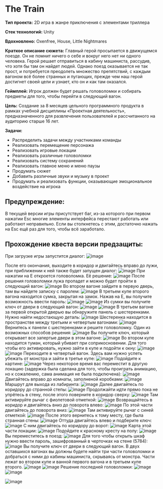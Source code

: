 # The Train

**Тип проекта:** 2D игра в жанре приключения с элементами триллера 

**Стек технологий:** Unity 

**Вдохновлено:** Oxenfree, House, Little Nightmares 

**Краткое описание сюжета:** Главный герой просыпается в движущемся поезде. Он не помнит ничего о себе и вокруг него нет ни одного человека. Герой решает отправиться в кабину машиниста, рассудив, что хотя бы там он найдет людей. Однако поезд оказывается не так прост, и потребуется преодолеть множество препятствий, с каждым вагоном всё более странных и пугающих, прежде чем наш герой достигнет своей цели и узнает, кто он и как там оказался. 

**Геймплей:** Игрок должен будет решать головоломки и собирать предметы для того, чтобы перейти в следующий вагон. 

**Цель:** Создание за 8 месяцев цельного программного продукта в рамках учебной дисциплины «Проектная деятельность», предназначенного для развлечения пользователей и рассчитанного на аудиторию старше 16 лет.


**Задачи:** 
-	Распределить задачи между участниками команды
-	Реализовать перемещение персонажа
-	Реализовать игровые локации
-	Реализовать различные головоломки 
-	Реализовать систему сохранений
-	Реализовать главное меню и меню паузы
-	Продумать сюжет
-	Добавить различные звуки и музыку в проект
-	Продумать и реализовать функции, оказывающие эмоциональное воздействие на игрока

## Предупреждение: 
В текущей версии игры присутствует баг, из-за которого при первом нажатии Esc многие элементы интерфейса перестают работать или работают неправильно. Если вы столкнетесь с этим, достаточно нажать на Esc ещё раз для того, чтобы всё заработало.

## Прохождение квеста версии предзащиты:
При загрузке игры запустится диалог:
![image](https://github.com/apushist/The_Train/assets/114854401/9dec8ce0-136d-4943-b1f6-c31ac5750a2a)

После его окончания, выходите в коридор и двигайтесь вправо до лужи, при приближении к ней также будет запущен диалог:
![image](https://github.com/apushist/The_Train/assets/114854401/98bf1a85-35a1-4808-9bdb-932dc02759bd)
При нажатии на Е откроется головоломка. Её решение:
![image](https://github.com/apushist/The_Train/assets/114854401/8344ae15-beda-43c5-96dc-23dd0dce1820)
После решения головоломки лужа пропадет и можно будет пройти в следующий вагон:
![image](https://github.com/apushist/The_Train/assets/114854401/2c3fe651-8e22-48d8-8f97-2cfc60d7eb7f)
Во втором вагоне зайдите в первую дверь, там вы найдете записку с паролем:
![image](https://github.com/apushist/The_Train/assets/114854401/0b9910bd-0907-4a92-9322-47a217288707)
В третьем купе второго вагона находится сумка, закрытая на замок. Нажав на Е, вы получите возможность ввести пароль:
![image](https://github.com/apushist/The_Train/assets/114854401/d70e2ba9-e45f-49b9-b1df-0e693e0bcbbc)
![image](https://github.com/apushist/The_Train/assets/114854401/a4a67507-908a-4bfa-a311-97b0c07a9f38)
Из сумки вы получите ключ от двери в следующий вагон:
![image](https://github.com/apushist/The_Train/assets/114854401/dd820c42-a239-494a-8ff2-8dbe8b8991f3)
![image](https://github.com/apushist/The_Train/assets/114854401/d58af4d9-f530-4053-aac6-46c33a36a2b4)
В третьем вагоне за первой открытой дверью вы обнаружите панель с шестеренками. Нужно найти недостающую деталь:
![image](https://github.com/apushist/The_Train/assets/114854401/20b8beaa-9323-409f-9e2c-50b4db73b14c)
Шестеренка находится в пространстве между третьим и четвертым вагонами:
![image](https://github.com/apushist/The_Train/assets/114854401/8370e0bd-f01e-4d03-8ab9-a31d4163fe17)
Вернитесь к панели с шестеренками и решите головоломку. Один из возможных способов решения:
![image](https://github.com/apushist/The_Train/assets/114854401/a6a46e27-3dd9-4af4-8564-cee2eb8e3d59)
Вы получите ключ, который открывает все запертые двери в этом вагоне:
![image](https://github.com/apushist/The_Train/assets/114854401/c1db5545-88d1-4a32-a38e-98f907254077)
Во втором купе находится туман, который убивает при соприкосновении. Для того чтобы его активировать, нужно зайти в купе и подойти к окну:
![image](https://github.com/apushist/The_Train/assets/114854401/94efaa9a-3f25-4559-a2f5-79d4c50ee7c1)
![image](https://github.com/apushist/The_Train/assets/114854401/d42d4a14-efab-48c7-86a3-ad9eafa78c2e)
Переходите в четвертый вагон. Здесь вам нужно успеть убежать от монстра и зайти в третье купе:
![image](https://github.com/apushist/The_Train/assets/114854401/55bc7381-80f4-40b5-861b-e7cb52b5b0f8)
Подойдите к картине:
![image](https://github.com/apushist/The_Train/assets/114854401/d0f6fa17-6223-4b73-964b-d06fe6167593)
Через некоторое время вас переместит в другую локацию (задержка была сделана для того, чтобы проиграть анимацию, но к сожалению, сама анимация не была подключена):
![image](https://github.com/apushist/The_Train/assets/114854401/4f1c9a04-d329-4f98-986a-4e11755b2c7f)
Двигайтесь вправо до комнаты, заполненой коробками:
![image](https://github.com/apushist/The_Train/assets/114854401/1854eaa6-b085-4799-a6be-0abc455f8075)
Маршрут для выхода из лабиринта:
![image](https://github.com/apushist/The_Train/assets/114854401/e053a1a5-e906-4f16-8efd-2c5830922bc8)
Далее двигайтесь по коридору до странной степы:
![image](https://github.com/apushist/The_Train/assets/114854401/a86e5928-1cc2-4567-b8fb-938ccd309ce6)
Продолжайти идти прямо пока не упрётесь в стену, после этого поверните в коридор сверху:
![image](https://github.com/apushist/The_Train/assets/114854401/74bba2f2-f3de-4ecb-9263-c463ea73e0fd)
Там активируйте рычаг с фиолетовой отметкой:
![image](https://github.com/apushist/The_Train/assets/114854401/7ff3cdd0-4968-40d1-876b-5b42b19029bf)
Возвращайтесь в коридор и двигайтесь вниз до поворота влево:
![image](https://github.com/apushist/The_Train/assets/114854401/c9749cf3-279a-4a5f-8293-e5490de50df6)
По этой части двигайтесь до поворота вниз:
![image](https://github.com/apushist/The_Train/assets/114854401/797e315a-0ff9-421c-8a5e-24bc41dbb614)
Там активируйте  рычаг с синей отметкой:
![image](https://github.com/apushist/The_Train/assets/114854401/0d957596-e79e-48c8-8841-f9789803d786)
После этого вернитесь к тому месту, где была странная стены:
![image](https://github.com/apushist/The_Train/assets/114854401/a0ceaae7-aab6-47ae-97dd-bee174715e5a)
Оттуда двигайтесь влево и подберите ключ:
![image](https://github.com/apushist/The_Train/assets/114854401/7588d271-7c15-4400-9774-5320788a0c82)
С ним двигайтесь по коридору до ворот:
![image](https://github.com/apushist/The_Train/assets/114854401/c91e882a-4c58-4944-80a2-1d959488f538)
Карта этой части локации:
![image](https://github.com/apushist/The_Train/assets/114854401/b8806a39-70d4-4659-8469-ac034254d13a)
Подойдите к красному кресту на полу:
![image](https://github.com/apushist/The_Train/assets/114854401/4c08292e-c407-47ab-b093-04e87dc3a3f3)
Вы переместитесь в поезд:
![image](https://github.com/apushist/The_Train/assets/114854401/28d96ae3-845e-4bb2-afb1-64661ad262b7)
Для того чтобы открыть шкаф нужно ввести пароль, зашифрованный в черточках на стене (5784):
![image](https://github.com/apushist/The_Train/assets/114854401/b19dee9f-a4d2-42d6-adf1-bb222cfcc78e)
Вы получите ключ от двери в следующий вагон.
В двух оставшихся вагонах вы должны будете найти три части головоломки и добраться с ними до кабины машиниста, скрываясь от монстра. Части лежат во втором купе и ванной первого вагона и в третьем купе второго.
![image](https://github.com/apushist/The_Train/assets/114854401/a6a12ed1-778f-4f3f-90e9-2bbaae47eb35)
![image](https://github.com/apushist/The_Train/assets/114854401/42b9e5cf-432d-4df9-9028-c0bfbf63d325)
Решение последней головоломки:
![image](https://github.com/apushist/The_Train/assets/114854401/5045348f-323b-4043-9f00-abe282ab832a)
![image](https://github.com/apushist/The_Train/assets/114854401/ad90be20-d2d8-4f06-a3e4-366f54b02349)


![image](https://github.com/apushist/The_Train/assets/114854401/04882676-18e0-46f7-9cfc-6cffd00a37e6)








